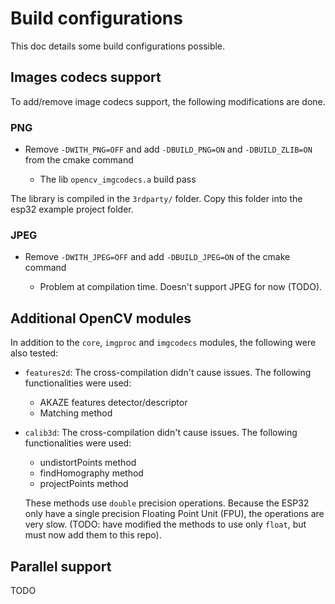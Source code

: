 # Build configurations

This doc details some build configurations possible. 



Images codecs support
----------------------------

To add/remove image codecs support, the following modifications are done.

### PNG

- Remove ``-DWITH_PNG=OFF`` and add ``-DBUILD_PNG=ON`` and ``-DBUILD_ZLIB=ON`` from the cmake command

  - The lib ``opencv_imgcodecs.a`` build pass

The library is compiled in the ``3rdparty/`` folder. Copy this folder into the esp32 example project folder.



### JPEG

- Remove ``-DWITH_JPEG=OFF`` and add ``-DBUILD_JPEG=ON`` of the cmake command

  - Problem at compilation time. Doesn't support JPEG for now (TODO).



## Additional OpenCV modules

In addition to the `core`, `imgproc` and `imgcodecs` modules, the following were also tested: 

* `features2d`: The cross-compilation didn't cause issues. The following functionalities were used:

  * AKAZE features detector/descriptor
  * Matching method

* `calib3d`: The cross-compilation didn't cause issues. The following functionalities were used:

  * undistortPoints method
  * findHomography method
  * projectPoints method

  These methods use `double` precision operations. Because the ESP32 only have a single precision Floating Point Unit (FPU), the operations are very slow. (TODO: have modified the methods to use only `float`, but must now add them to this repo).



Parallel support
-----------------------

TODO

